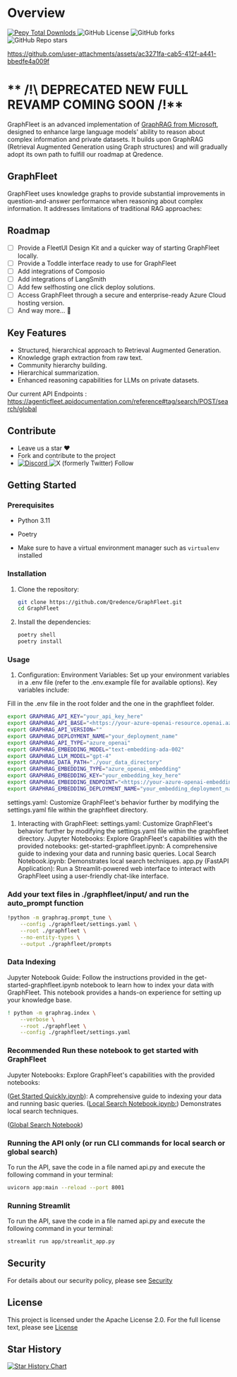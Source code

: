 # Overview

<div align="left">
<a href="https://pypi.org/project/graphfleet/">
   <img alt="Pepy Total Downlods" src="https://img.shields.io/pepy/dt/graphfleet">
   </a>
   <img alt="GitHub License" src="https://img.shields.io/github/license/qredence/graphfleet">
   <img alt="GitHub forks" src="https://img.shields.io/github/forks/qredence/graphfleet">
   <img alt="GitHub Repo stars" src="https://img.shields.io/github/stars/qredence/graphfleet">

</div>


https://github.com/user-attachments/assets/ac3271fa-cab5-412f-a441-bbedfe4a009f

# ** /!\ DEPRECATED NEW FULL REVAMP COMING SOON /!\**

GraphFleet is an advanced implementation of [GraphRAG from Microsoft](https://github.com/microsoft/graphrag), designed to enhance large language models' ability to reason about complex information and private datasets. It builds upon GraphRAG (Retrieval Augmented Generation using Graph structures) and will gradually adopt its own path to fulfill our roadmap at Qredence.

## GraphFleet

GraphFleet uses knowledge graphs to provide substantial improvements in question-and-answer performance when reasoning about complex information. It addresses limitations of traditional RAG approaches:

## Roadmap

- [ ] Provide a FleetUI Design Kit and a quicker way of starting GraphFleet locally.
- [ ] Provide a Toddle interface ready to use for GraphFleet
- [ ] Add integrations of Composio
- [ ] Add integrations of LangSmith
- [ ] Add few selfhosting  one click deploy solutions.
- [ ] Access GraphFleet through a secure and enterprise-ready Azure Cloud hosting version.
- [ ] And way more... 👀

## Key Features

- Structured, hierarchical approach to Retrieval Augmented Generation.
- Knowledge graph extraction from raw text.
- Community hierarchy building.
- Hierarchical summarization.
- Enhanced reasoning capabilities for LLMs on private datasets.

Our current API Endpoints : https://agenticfleet.apidocumentation.com/reference#tag/search/POST/search/global

## Contribute

- Leave us a star ♥
- Fork and contribute to the project
- <a href="https://discord.gg/BD8MPgzEJc">
    <img alt="Discord" src="https://img.shields.io/discord/1053300403149733969?style=for-the-badge&logo=discord">
   </a>
   <img alt="X (formerly Twitter) Follow" src="https://img.shields.io/twitter/follow/agenticfleet?style=for-the-badge&logo=x&logoColor=white&labelColor=blue&link=https%3A%2F%2Fx.com%2Fagenticfleet">

## Getting Started

### Prerequisites

- Python 3.11

- Poetry
- Make sure to have a virtual environment manager such as `virtualenv` installed

### Installation

1. Clone the repository:

   ```bash
   git clone https://github.com/Qredence/GraphFleet.git
   cd GraphFleet
   ```

2. Install the dependencies:

   ```bash
   poetry shell
   poetry install
   ```

### Usage

1. Configuration:
Environment Variables: Set up your environment variables in a .env file (refer to the .env.example file for available options). Key variables include:

Fill in the .env file in the root folder and the one in the graphfleet folder.

 ```sh
export GRAPHRAG_API_KEY="your_api_key_here"
export GRAPHRAG_API_BASE="<https://your-azure-openai-resource.openai.azure.com/>"
export GRAPHRAG_API_VERSION=""
export GRAPHRAG_DEPLOYMENT_NAME="your_deployment_name"
export GRAPHRAG_API_TYPE="azure_openai"
export GRAPHRAG_EMBEDDING_MODEL="text-embedding-ada-002"
export GRAPHRAG_LLM_MODEL="gpt-4"
export GRAPHRAG_DATA_PATH="./your_data_directory"
export GRAPHRAG_EMBEDDING_TYPE="azure_openai_embedding"
export GRAPHRAG_EMBEDDING_KEY="your_embedding_key_here"
export GRAPHRAG_EMBEDDING_ENDPOINT="<https://your-azure-openai-embedding-resource.openai.azure.com/>"
export GRAPHRAG_EMBEDDING_DEPLOYMENT_NAME="your_embedding_deployment_name"
```


settings.yaml: Customize GraphFleet's behavior further by modifying the settings.yaml file within the graphfleet directory.



1. Interacting with GraphFleet:
   settings.yaml: Customize GraphFleet's behavior further by modifying the settings.yaml file within the graphfleet directory.
   Jupyter Notebooks: Explore GraphFleet's capabilities with the provided notebooks:
   get-started-graphfleet.ipynb: A comprehensive guide to indexing your data and running basic queries.
   Local Search Notebook.ipynb: Demonstrates local search techniques.
   app.py (FastAPI Application): Run a Streamlit-powered web interface to interact with GraphFleet using a user-friendly chat-like interface.

### Add your text files in ./graphfleet/input/ and run the auto_prompt function

``` bash
!python -m graphrag.prompt_tune \
    --config ./graphfleet/settings.yaml \
    --root ./graphfleet \
    --no-entity-types \
    --output ./graphfleet/prompts
```

### Data Indexing

Jupyter Notebook Guide: Follow the instructions provided in the get-started-graphfleet.ipynb notebook to learn how to index your data with GraphFleet. This notebook provides a hands-on experience for setting up your knowledge base.

``` bash
! python -m graphrag.index \
    --verbose \
    --root ./graphfleet \
    --config ./graphfleet/settings.yaml
```

### Recommended Run these notebook to get started  with GraphFleet

Jupyter Notebooks: Explore GraphFleet's capabilities with the provided notebooks:

([Get Started Quickly.ipynb](https://github.com/Qredence/GraphFleet/blob/a67eaeb295d99dd2ef48bcdd8f8a719b830ffb7d/notebook/Get%20Started%20Quickly.ipynb)): A comprehensive guide to indexing your data and running basic queries.
([Local Search Notebook.ipynb:](https://github.com/Qredence/GraphFleet/blob/a67eaeb295d99dd2ef48bcdd8f8a719b830ffb7d/notebook/Local%20Search%20Notebook.ipynb)) Demonstrates local search techniques.

([Global Search Notebook](https://github.com/Qredence/GraphFleet/blob/a67eaeb295d99dd2ef48bcdd8f8a719b830ffb7d/notebook/Global%20Search%20Notebook.ipynb))


### Running the API only (or run CLI commands for local search or global search)

To run the API, save the code in a file named api.py and execute the following command in your terminal:

``` bash
uvicorn app:main --reload --port 8001 
```

### Running Streamlit

To run the API, save the code in a file named api.py and execute the following command in your terminal:

``` bash
streamlit run app/streamlit_app.py
```



## Security

For details about our security policy, please see [Security](SECURITY.md)

## License

This project is licensed under the Apache License 2.0. For the full license text, please see [License](LICENSE) 

## Star History

[![Star History Chart](https://api.star-history.com/svg?repos=Qredence/GraphFleet&type=Date)](https://star-history.com/#Qredence/GraphFleet&Date) 
